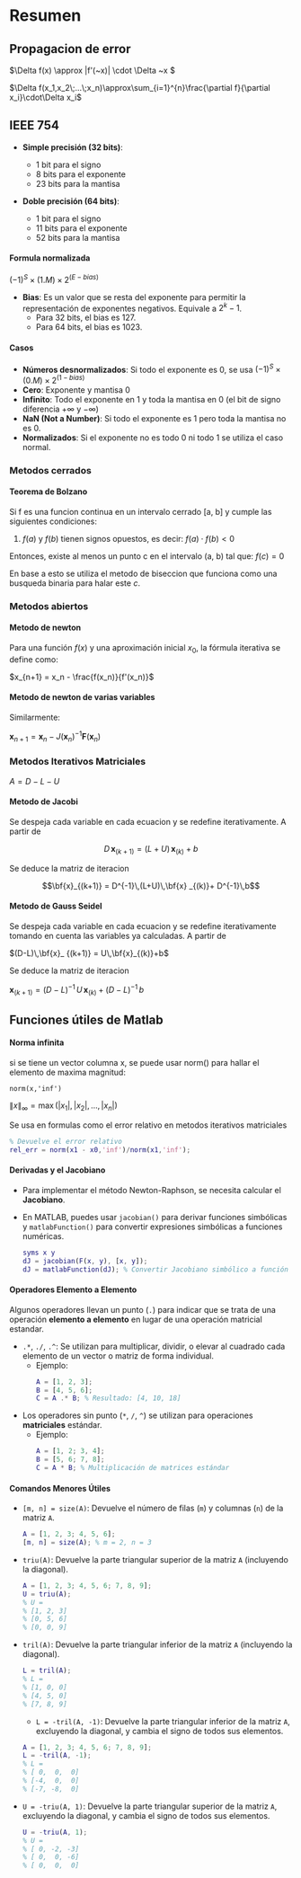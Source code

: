 # Resumen


## Propagacion de error

$\Delta f(x) \approx |f'(\~x)| \cdot \Delta \~x $


$\Delta f(x_1,x_2\;...\;x_n)\approx\sum_{i=1}^{n}\frac{\partial f}{\partial x_i}\cdot\Delta x_i$

## IEEE 754

- **Simple precisión (32 bits)**:
  - 1 bit para el signo
  - 8 bits para el exponente
  - 23 bits para la mantisa

- **Doble precisión (64 bits)**:
  - 1 bit para el signo
  - 11 bits para el exponente
  - 52 bits para la mantisa

#### Formula normalizada

$(-1)^S × (1.M) × 2^{(E - bias)}$

- **Bias**: Es un valor que se resta del exponente para permitir la representación de exponentes negativos. Equivale a $2^k-1$.
  - Para 32 bits, el bias es 127.
  - Para 64 bits, el bias es 1023.

#### Casos

- **Números desnormalizados**: Si todo el exponente es 0, se usa $(-1)^S × (0.M) × 2^{(1 - bias)}$
- **Cero**: Exponente y mantisa 0
- **Infinito**: Todo el exponente en 1 y toda la mantisa en 0 (el bit de signo diferencia $+\infty$ y $-\infty$)
- **NaN (Not a Number)**: Si todo el exponente es 1 pero toda la mantisa no es 0.
- **Normalizados**: Si el exponente no es todo 0 ni todo 1 se utiliza el caso normal.

### Metodos cerrados
#### Teorema de Bolzano

Si f es una funcion continua en un intervalo cerrado [a, b] y cumple las siguientes condiciones:

1. $f(a)$ y $f(b)$ tienen signos opuestos, es decir: $f(a) \cdot f(b) < 0$

Entonces, existe al menos un punto c en el intervalo (a, b) tal que:
$f(c) = 0$

En base a esto se utiliza el metodo de biseccion que funciona como una busqueda binaria para halar este $c$.

### Metodos abiertos

#### Metodo de newton
Para una función $f(x)$ y una aproximación inicial $x_0$, la fórmula iterativa se define como:

$x_{n+1} = x_n - \frac{f(x_n)}{f'(x_n)}$


#### Metodo de newton de varias variables
Similarmente:

$\mathbf{x}_{n+1} = \mathbf{x}_n - J(\mathbf{x}_n)^{-1} \mathbf{F}(\mathbf{x}_n)$


### Metodos Iterativos Matriciales

$A = D-L-U$


#### Metodo de Jacobi
Se despeja cada variable en cada ecuacion y se redefine iterativamente.
A partir de 

$$D\,\mathbf{x}_{(k+1)} = (L+U)\,\mathbf{x} _{(k)}+b$$


Se deduce la matriz de iteracion

$$\bf{x}_{(k+1)} = D^{-1}\,(L+U)\,\bf{x} _{(k)}+ D^{-1}\,b$$


#### Metodo de Gauss Seidel
Se despeja cada variable en cada ecuacion y se redefine iterativamente tomando en cuenta las variables ya calculadas.
A partir de 

$(D-L)\,\bf{x}_ {(k+1)} = U\,\bf{x}_{(k)}+b$

Se deduce la matriz de iteracion

$\mathbf{x}_{(k+1)} = (D-L)^{-1}\,U\,\mathbf{x} _{(k)}+ (D-L)^{-1}\,b$



## Funciones útiles de Matlab

#### Norma infinita
si se tiene un vector columna x, se puede usar norm() para hallar el elemento de maxima magnitud:

```norm(x,'inf')```

$\|x\|_{\infty} = \max (|x_1|, |x_2|, ..., |x_n|)$

Se usa en formulas como el error relativo en metodos iterativos matriciales

```matlab
% Devuelve el error relativo
rel_err = norm(x1 - x0,'inf')/norm(x1,'inf');
```

#### Derivadas y el Jacobiano
- Para implementar el método Newton-Raphson, se necesita calcular el **Jacobiano**.
- En MATLAB, puedes usar `jacobian()` para derivar funciones simbólicas y `matlabFunction()` para convertir expresiones simbólicas a funciones numéricas.

  ```matlab
  syms x y
  dJ = jacobian(F(x, y), [x, y]);
  dJ = matlabFunction(dJ); % Convertir Jacobiano simbólico a función numérica
  ```


#### Operadores Elemento a Elemento
Algunos operadores llevan un punto (`.`) para indicar que se trata de una operación **elemento a elemento** en lugar de una operación matricial estandar.
- `.*`, `./`, `.^`: Se utilizan para multiplicar, dividir, o elevar al cuadrado cada elemento de un vector o matriz de forma individual.
  - Ejemplo:
    ```matlab
    A = [1, 2, 3];
    B = [4, 5, 6];
    C = A .* B; % Resultado: [4, 10, 18]
    ```
- Los operadores sin punto (`*`, `/`, `^`) se utilizan para operaciones **matriciales** estándar.
    - Ejemplo:
      ```matlab
      A = [1, 2; 3, 4];
      B = [5, 6; 7, 8];
      C = A * B; % Multiplicación de matrices estándar

#### Comandos Menores Útiles
- `[m, n] = size(A)`: Devuelve el número de filas (`m`) y columnas (`n`) de la matriz `A`.
  ```matlab
  A = [1, 2, 3; 4, 5, 6];
  [m, n] = size(A); % m = 2, n = 3
  ```
- `triu(A)`: Devuelve la parte triangular superior de la matriz `A` (incluyendo la diagonal).
  ```matlab
  A = [1, 2, 3; 4, 5, 6; 7, 8, 9];
  U = triu(A);
  % U =
  % [1, 2, 3]
  % [0, 5, 6]
  % [0, 0, 9]
  ```
- `tril(A)`: Devuelve la parte triangular inferior de la matriz `A` (incluyendo la diagonal).
  ```matlab
  L = tril(A);
  % L =
  % [1, 0, 0]
  % [4, 5, 0]
  % [7, 8, 9]
  ```
  - `L = -tril(A, -1)`: Devuelve la parte triangular inferior de la matriz `A`, excluyendo la diagonal, y cambia el signo de todos sus elementos.
  ```matlab
  A = [1, 2, 3; 4, 5, 6; 7, 8, 9];
  L = -tril(A, -1);
  % L =
  % [ 0,  0,  0]
  % [-4,  0,  0]
  % [-7, -8,  0]
  ```
- `U = -triu(A, 1)`: Devuelve la parte triangular superior de la matriz `A`, excluyendo la diagonal, y cambia el signo de todos sus elementos.
  ```matlab
  U = -triu(A, 1);
  % U =
  % [ 0, -2, -3]
  % [ 0,  0, -6]
  % [ 0,  0,  0]
  ```

